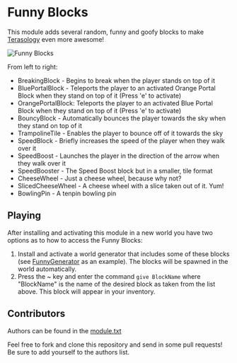 # Funny Blocks
This module adds several random, funny and goofy blocks to make [Terasology](https://github.com/MovingBlocks/Terasology) even more awesome!

![Funny Blocks](https://raw.githubusercontent.com/wiki/Terasology/FunnyBlocks/FunnyBlocks.png)

From left to right:

- BreakingBlock - Begins to break when the player stands on top of it
- BluePortalBlock - Teleports the player to an activated Orange Portal Block when they stand on top of it (Press 'e' to activate)
- OrangePortalBlock: Teleports the player to an activated Blue Portal Block when they stand on top of it (Press 'e' to activate)
- BouncyBlock - Automatically bounces the player towards the sky when they stand on top of it
- TrampolineTile - Enables the player to bounce off of it towards the sky
- SpeedBlock - Briefly increases the speed of the player when they walk over it
- SpeedBoost - Launches the player in the direction of the arrow when they walk over it
- SpeedBooster - The Speed Boost block but in a smaller, tile format
- CheeseWheel - Just a cheese wheel, because why not?
- SlicedCheeseWheel - A cheese wheel with a slice taken out of it. Yum!
- BowlingPin - A tenpin bowling pin

## Playing
After installing and activating this module in a new world you have two options as to how to access the Funny Blocks:
1. Install and activate a world generator that includes some of these blocks (see [FunnyGenerator](https://github.com/NicholasBatesNZ/FunnyGenerators) as an example). The blocks will be spawned in the world automatically.
2. Press the ~ key and enter the command `give BlockName` where "BlockName" is the name of the desired block as taken from the list above. This block will appear in your inventory.

## Contributors
Authors can be found in the [module.txt](https://github.com/Terasology/FunnyBlocks/blob/master/module.txt)

Feel free to fork and clone this repository and send in some pull requests! Be sure to add yourself to the authors list.
